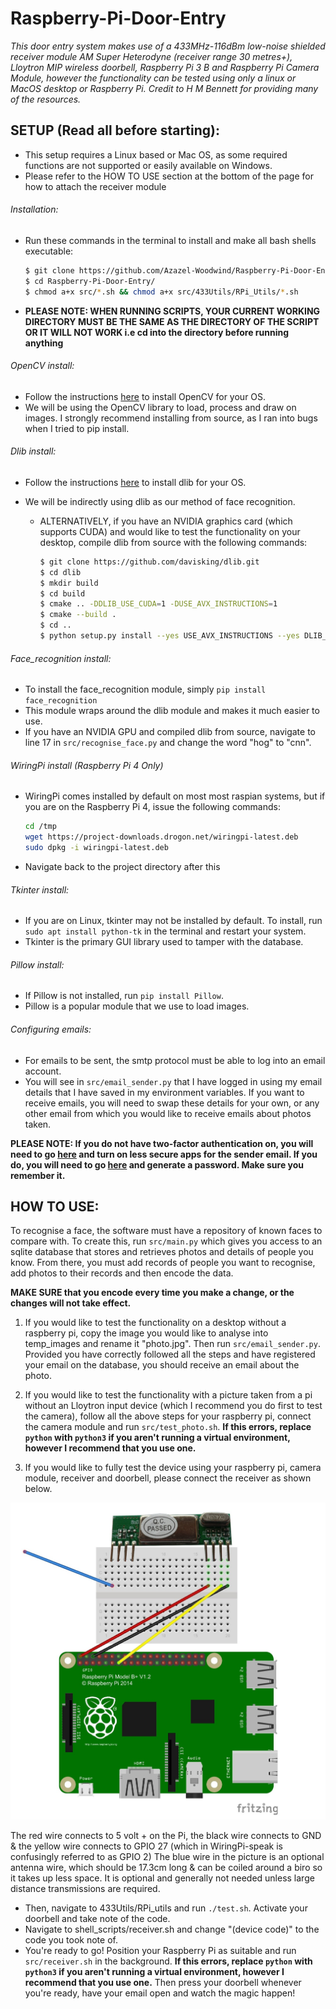 # Raspberry-Pi-Door-Entry

*This door entry system makes use of a 433MHz-116dBm low-noise shielded receiver module AM Super Heterodyne (receiver range 30 metres+), Lloytron MIP wireless doorbell, Raspberry Pi 3 B and Raspberry Pi Camera Module, however the functionality can be tested using only a linux or MacOS desktop or Raspberry Pi. Credit to H M Bennett for providing many of the resources.*

## SETUP (Read all before starting):

- This setup requires a Linux based or Mac OS, as some required functions are not supported or easily available on Windows.
- Please refer to the HOW TO USE section at the bottom of the page for how to attach the receiver module

###### Installation:
- Run these commands in the terminal to install and make all bash shells executable:
  ```bash
  $ git clone https://github.com/Azazel-Woodwind/Raspberry-Pi-Door-Entry.git
  $ cd Raspberry-Pi-Door-Entry/
  $ chmod a+x src/*.sh && chmod a+x src/433Utils/RPi_Utils/*.sh
  ```
- **PLEASE NOTE: WHEN RUNNING SCRIPTS, YOUR CURRENT WORKING DIRECTORY MUST BE THE SAME AS THE DIRECTORY OF THE SCRIPT OR IT WILL NOT WORK i.e cd into the directory before running anything**

###### OpenCV install:

 - Follow the instructions [here](https://www.pyimagesearch.com/opencv-tutorials-resources-guides/) to install OpenCV for your OS. 
 - We will be using the OpenCV library to load, process and draw on images. I strongly recommend installing from source, as I ran into bugs when I tried to pip install.

###### Dlib install:

 - Follow the instructions [here](https://www.pyimagesearch.com/2018/01/22/install-dlib-easy-complete-guide/) to install dlib for your OS. 

- We will be indirectly using dlib as our method of face recognition.

  - ALTERNATIVELY, if you have an NVIDIA graphics card (which supports CUDA) and would like to test the functionality on your desktop, compile dlib from source with the following commands:

    ```bash
    $ git clone https://github.com/davisking/dlib.git
    $ cd dlib
    $ mkdir build
    $ cd build
    $ cmake .. -DDLIB_USE_CUDA=1 -DUSE_AVX_INSTRUCTIONS=1
    $ cmake --build .
    $ cd ..
    $ python setup.py install --yes USE_AVX_INSTRUCTIONS --yes DLIB_USE_CUDA
    ```

###### Face_recognition install:

 - To install the face_recognition module, simply `pip install face_recognition` 
 - This module wraps around the dlib module and makes it much easier to use.
 - If you have an NVIDIA GPU and compiled dlib from source, navigate to line 17 in `src/recognise_face.py` and change the word "hog" to "cnn".

 ###### WiringPi install (Raspberry Pi 4 Only)
  - WiringPi comes installed by default on most most raspian systems, but if you are on the Raspberry Pi 4, issue the following commands:
    ```bash
    cd /tmp
    wget https://project-downloads.drogon.net/wiringpi-latest.deb
    sudo dpkg -i wiringpi-latest.deb
    ```
  - Navigate back to the project directory after this

###### Tkinter install:

 - If you are on Linux, tkinter may not be installed by default. To install, run `sudo apt install python-tk` in the terminal and restart your system.
 - Tkinter is the primary GUI library used to tamper with the database.

###### Pillow install:

 - If Pillow is not installed, run `pip install Pillow`.
 - Pillow is a popular module that we use to load images.

###### Configuring emails:

 - For emails to be sent, the smtp protocol must be able to log into an email account. 
 - You will see in `src/email_sender.py` that I have logged in using my email details that I have saved in my environment variables. If you want to receive emails, you will need to swap these details for your own, or any other email from which you would like to receive emails about photos taken.

**PLEASE NOTE: If you do not have two-factor authentication on, you will need to go [here](https://myaccount.google.com/lesssecureapps) and turn on less secure apps for the sender email. If you do, you will need to go [here](https://myaccount.google.com/apppasswords) and generate a password. Make sure you remember it.**


## HOW TO USE:

To recognise a face, the software must have a repository of known faces to compare with. To create this, run `src/main.py` which gives you access to an sqlite database that stores and retrieves photos and details of people you know. From there, you must add records of people you want to recognise, add photos to their records and then encode the data. 

**MAKE SURE that you encode every time you make a change, or the changes will not take effect.**

1. If you would like to test the functionality on a desktop without a raspberry pi, copy the image you would like to analyse into temp_images and rename it "photo.jpg". Then run `src/email_sender.py`. Provided you have correctly followed all the steps and have registered your email on the database, you should receive an email about the photo.

2. If you would like to test the functionality with a picture taken from a pi without an Lloytron input device (which I recommend you do first to test the camera), follow all the above steps for your raspberry pi, connect the camera module and run `src/test_photo.sh`. **If this errors, replace `python` with `python3` if you aren't running a virtual environment, however I recommend that you use one.**

3. If you would like to fully test the device using your raspberry pi, camera module, receiver and doorbell, please connect the receiver as shown below.

![alt text](https://github.com/Azazel-Woodwind/Raspberry-Pi-Door-Entry/blob/master/Pi_diagram.png?raw=true)

The red wire connects to 5 volt + on the Pi, the black wire connects to GND & the yellow wire
connects to GPIO 27 (which in WiringPi-speak is confusingly referred to as GPIO 2)
The blue wire in the picture is an optional antenna wire, which should be 17.3cm long & can be
coiled around a biro so it takes up less space. It is optional and generally not needed unless large distance transmissions are required.

- Then, navigate to 433Utils/RPi_utils and run `./test.sh`. Activate your doorbell and take note of the code.
- Navigate to shell_scripts/receiver.sh and change "(device code)" to the code you took note of.
- You're ready to go! Position your Raspberry Pi as suitable and run `src/receiver.sh` in the background. **If this errors, replace `python` with `python3` if you aren't running a virtual environment, however I recommend that you use one.** Then press your doorbell whenever you're ready, have your email open and watch the magic happen!

